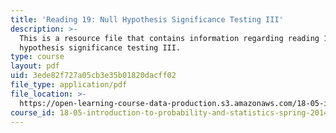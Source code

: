 ```yaml
---
title: 'Reading 19: Null Hypothesis Significance Testing III'
description: >-
  This is a resource file that contains information regarding reading 19: null
  hypothesis significance testing III.
type: course
layout: pdf
uid: 3ede82f727a05cb3e35b01820dacff02
file_type: application/pdf
file_location: >-
  https://open-learning-course-data-production.s3.amazonaws.com/18-05-introduction-to-probability-and-statistics-spring-2014/3ede82f727a05cb3e35b01820dacff02_MIT18_05S14_Reading19.pdf
course_id: 18-05-introduction-to-probability-and-statistics-spring-2014
---
```

